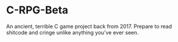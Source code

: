 # C-RPG-Beta
An ancient, terrible C game project back from 2017.  Prepare to read shitcode and cringe unlike anything you've ever seen.
